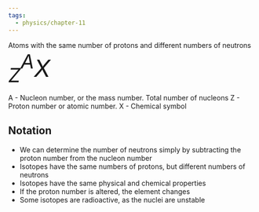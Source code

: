 ```yaml
---
tags:
  - physics/chapter-11
---
```

Atoms with the same number of protons and different numbers of neutrons
<font size=10> $^A_ZX$ </font>

A - Nucleon number, or the mass number. Total number of nucleons
Z - Proton number or atomic number. 
X - Chemical symbol

## Notation
- We can determine the number of neutrons simply by subtracting the proton number from the nucleon number
- Isotopes have the same numbers of protons, but different numbers of neutrons
- Isotopes have the same physical and chemical properties
- If the proton number is altered, the element changes
- Some isotopes are radioactive, as the nuclei are unstable